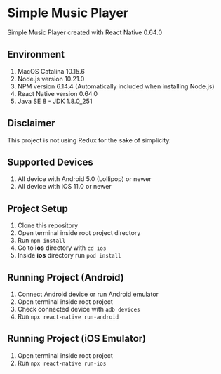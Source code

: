 # Simple Music Player
Simple Music Player created with React Native 0.64.0

## Environment
1. MacOS Catalina 10.15.6
2. Node.js version 10.21.0
3. NPM version 6.14.4 (Automatically included when installing Node.js)
4. React Native version 0.64.0
5. Java SE 8 - JDK 1.8.0_251

## Disclaimer
This project is not using Redux for the sake of simplicity.

## Supported Devices
1. All device with Android 5.0 (Lollipop) or newer
2. All device with iOS 11.0 or newer

## Project Setup
1. Clone this repository
2. Open terminal inside root project directory
3. Run `npm install`
4. Go to **ios** directory with `cd ios`
5. Inside **ios** directory run `pod install`

## Running Project (Android)
1. Connect Android device or run Android emulator
2. Open terminal inside root project
3. Check connected device with `adb devices`
4. Run `npx react-native run-android`

## Running Project (iOS Emulator)
1. Open terminal inside root project
2. Run `npx react-native run-ios`